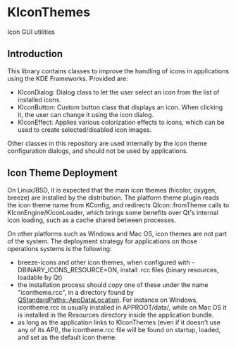 # KIconThemes

Icon GUI utilities

## Introduction

This library contains classes to improve the handling of icons
in applications using the KDE Frameworks. Provided are:

- KIconDialog: Dialog class to let the user select an icon
    from the list of installed icons.
- KIconButton: Custom button class that displays an icon.
    When clicking it, the user can change it using the icon dialog.
- KIconEffect: Applies various colorization effects to icons,
    which can be used to create selected/disabled icon images.

Other classes in this repository are used internally by the icon
theme configuration dialogs, and should not be used by applications.

## Icon Theme Deployment

On Linux/BSD, it is expected that the main icon themes (hicolor, oxygen, breeze)
are installed by the distribution. The platform theme plugin reads the icon
theme name from KConfig, and redirects QIcon::fromTheme calls to KIconEngine/KIconLoader,
which brings some benefits over Qt's internal icon loading, such as a cache shared
between processes.

On other platforms such as Windows and Mac OS, icon themes are not part of the system.
The deployment strategy for applications on those operations systems is the following:
- breeze-icons and other icon themes, when configured with -DBINARY\_ICONS\_RESOURCE=ON, install .rcc files (binary resources, loadable by Qt)
- the installation process should copy one of these under the name "icontheme.rcc", in
    a directory found by [QStandardPaths::AppDataLocation](http://doc.qt.io/qt-5/qstandardpaths.html#StandardLocation-enum).
    For instance on Windows, icontheme.rcc is usually installed in APPROOT/data/,
    while on Mac OS it is installed in the Resources directory inside the application bundle.
- as long as the application links to KIconThemes (even if it doesn't use any of its API),
    the icontheme.rcc file will be found on startup, loaded, and set as the default icon theme.

